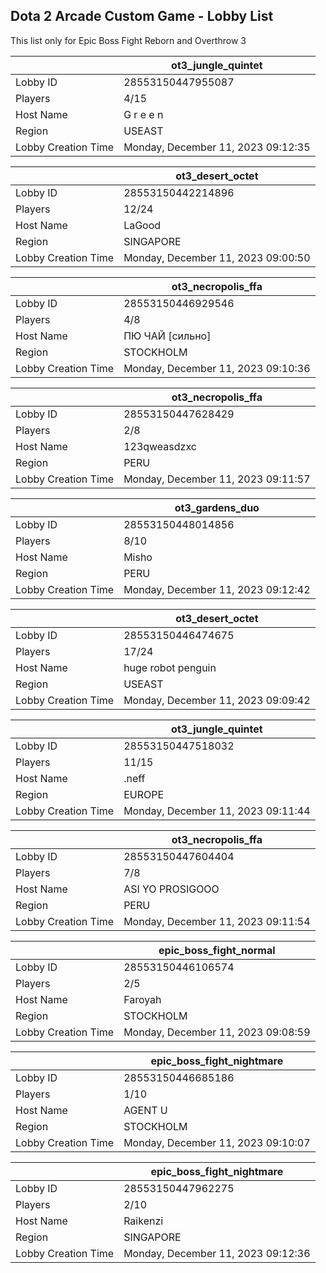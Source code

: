 ## Dota 2 Arcade Custom Game - Lobby List

This list only for Epic Boss Fight Reborn and Overthrow 3

|  | ot3_jungle_quintet |
| ------ | ------ |
| Lobby ID | 28553150447955087 |
| Players | 4/15 |
| Host Name | G r e e n |
| Region | USEAST |
| Lobby Creation Time | Monday, December 11, 2023 09:12:35 |


|  | ot3_desert_octet |
| ------ | ------ |
| Lobby ID | 28553150442214896 |
| Players | 12/24 |
| Host Name | LaGood |
| Region | SINGAPORE |
| Lobby Creation Time | Monday, December 11, 2023 09:00:50 |


|  | ot3_necropolis_ffa |
| ------ | ------ |
| Lobby ID | 28553150446929546 |
| Players | 4/8 |
| Host Name | ПЮ ЧАЙ [сильно] |
| Region | STOCKHOLM |
| Lobby Creation Time | Monday, December 11, 2023 09:10:36 |


|  | ot3_necropolis_ffa |
| ------ | ------ |
| Lobby ID | 28553150447628429 |
| Players | 2/8 |
| Host Name | 123qweasdzxc |
| Region | PERU |
| Lobby Creation Time | Monday, December 11, 2023 09:11:57 |


|  | ot3_gardens_duo |
| ------ | ------ |
| Lobby ID | 28553150448014856 |
| Players | 8/10 |
| Host Name | Misho |
| Region | PERU |
| Lobby Creation Time | Monday, December 11, 2023 09:12:42 |


|  | ot3_desert_octet |
| ------ | ------ |
| Lobby ID | 28553150446474675 |
| Players | 17/24 |
| Host Name | huge robot penguin |
| Region | USEAST |
| Lobby Creation Time | Monday, December 11, 2023 09:09:42 |


|  | ot3_jungle_quintet |
| ------ | ------ |
| Lobby ID | 28553150447518032 |
| Players | 11/15 |
| Host Name | .neff |
| Region | EUROPE |
| Lobby Creation Time | Monday, December 11, 2023 09:11:44 |


|  | ot3_necropolis_ffa |
| ------ | ------ |
| Lobby ID | 28553150447604404 |
| Players | 7/8 |
| Host Name | ASI YO PROSIGOOO |
| Region | PERU |
| Lobby Creation Time | Monday, December 11, 2023 09:11:54 |


|  | epic_boss_fight_normal |
| ------ | ------ |
| Lobby ID | 28553150446106574 |
| Players | 2/5 |
| Host Name | Faroyah |
| Region | STOCKHOLM |
| Lobby Creation Time | Monday, December 11, 2023 09:08:59 |


|  | epic_boss_fight_nightmare |
| ------ | ------ |
| Lobby ID | 28553150446685186 |
| Players | 1/10 |
| Host Name | AGENT U |
| Region | STOCKHOLM |
| Lobby Creation Time | Monday, December 11, 2023 09:10:07 |


|  | epic_boss_fight_nightmare |
| ------ | ------ |
| Lobby ID | 28553150447962275 |
| Players | 2/10 |
| Host Name | Raikenzi |
| Region | SINGAPORE |
| Lobby Creation Time | Monday, December 11, 2023 09:12:36 |


